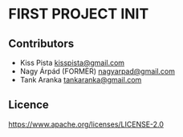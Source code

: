 # FIRST PROJECT INIT

## Contributors

- Kiss Pista <kisspista@gmail.com>
- Nagy Árpád (FORMER) <nagyarpad@gmail.com>
- Tank Aranka <tankaranka@gmail.com>

## Licence

https://www.apache.org/licenses/LICENSE-2.0